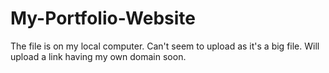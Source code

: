 # My-Portfolio-Website
The file is on my local computer. Can't seem to upload as it's a big file. Will upload a link having my own domain soon.
